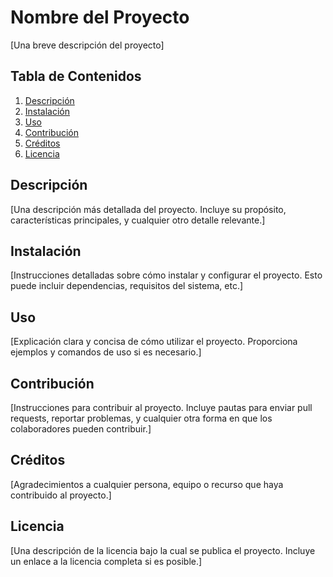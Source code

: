 # Nombre del Proyecto

[Una breve descripción del proyecto]

## Tabla de Contenidos

1. [Descripción](#descripción)
2. [Instalación](#instalación)
3. [Uso](#uso)
4. [Contribución](#contribución)
5. [Créditos](#créditos)
6. [Licencia](#licencia)

## Descripción

[Una descripción más detallada del proyecto. Incluye su propósito, características principales, y cualquier otro detalle relevante.]

## Instalación

[Instrucciones detalladas sobre cómo instalar y configurar el proyecto. Esto puede incluir dependencias, requisitos del sistema, etc.]

## Uso

[Explicación clara y concisa de cómo utilizar el proyecto. Proporciona ejemplos y comandos de uso si es necesario.]

## Contribución

[Instrucciones para contribuir al proyecto. Incluye pautas para enviar pull requests, reportar problemas, y cualquier otra forma en que los colaboradores pueden contribuir.]

## Créditos

[Agradecimientos a cualquier persona, equipo o recurso que haya contribuido al proyecto.]

## Licencia

[Una descripción de la licencia bajo la cual se publica el proyecto. Incluye un enlace a la licencia completa si es posible.]


